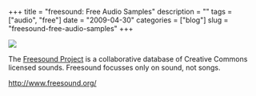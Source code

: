 +++
title = "freesound: Free Audio Samples"
description = ""
tags = ["audio", "free"]
date = "2009-04-30"
categories = ["blog"]
slug = "freesound-free-audio-samples"
+++



  <div class="notebook-screenshot"><a href="http://www.freesound.org/"><img id='bluga-thumbnail-1588' class='bluga-thumbnail large' src='http://media.konigi.com/bluga/
wt49f9bb5198f3f.jpg'/></a></div><p>The <a href="http://www.freesound.org/">Freesound Project</a> is a collaborative database of Creative Commons licensed sounds. Freesound focusses only on sound, not songs.</p>
    
  <a href="http://www.freesound.org/">http://www.freesound.org/</a>
